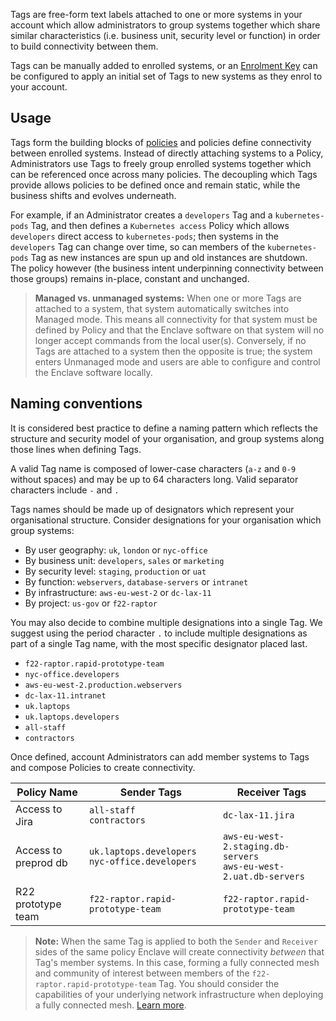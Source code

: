 Tags are free-form text labels attached to one or more systems in your account which allow administrators to group systems together which share similar characteristics (i.e. business unit, security level or function) in order to build connectivity between them.

Tags can be manually added to enrolled systems, or an [Enrolment Key](/management/enrolment/) can be configured to apply an initial set of Tags to new systems as they enrol to your account.

## Usage

Tags form the building blocks of [policies](/management/policy/) and policies define connectivity between enrolled systems. Instead of directly attaching systems to a Policy, Administrators use Tags to freely group enrolled systems together which can be referenced once across many policies. The decoupling which Tags provide allows policies to be defined once and remain static, while the business shifts and evolves underneath.

For example, if an Administrator creates a `developers` Tag and a `kubernetes-pods` Tag, and then defines a `Kubernetes access` Policy which allows `developers` direct access to `kubernetes-pods`; then systems in the `developers` Tag can change over time, so can members of the `kubernetes-pods` Tag as new instances are spun up and old instances are shutdown. The policy however (the business intent underpinning connectivity between those groups) remains in-place, constant and unchanged.

> **Managed vs. unmanaged systems:** When one or more Tags are attached to a system, that system automatically switches into Managed mode. This means all connectivity for that system must be defined by Policy and that the Enclave software on that system will no longer accept commands from the local user(s). Conversely, if no Tags are attached to a system then the opposite is true; the system enters Unmanaged mode and users are able to configure and control the Enclave software locally.

## Naming conventions

It is considered best practice to define a naming pattern which reflects the structure and security model of your organisation, and group systems along those lines when defining Tags. 

A valid Tag name is composed of lower-case characters (`a-z` and `0-9` without spaces) and may be up to 64 characters long. Valid separator characters include `-` and `.`

Tags names should be made up of designators which represent your organisational structure. Consider designations for your organisation which group systems:

* By user geography: `uk`, `london` or `nyc-office`
* By business unit: `developers`, `sales` or `marketing`
* By security level: `staging`, `production` or `uat`
* By function: `webservers`, `database-servers` or `intranet`
* By infrastructure: `aws-eu-west-2` or `dc-lax-11`
* By project: `us-gov` or `f22-raptor`

You may also decide to combine multiple designations into a single Tag. We suggest using the period character `.` to include multiple designations as part of a single Tag name, with the most specific designator placed last.

* `f22-raptor.rapid-prototype-team`
* `nyc-office.developers`
* `aws-eu-west-2.production.webservers`
* `dc-lax-11.intranet`
* `uk.laptops`
* `uk.laptops.developers`
* `all-staff`
* `contractors`

Once defined, account Administrators can add member systems to Tags and compose Policies to create connectivity.

| Policy Name          | Sender Tags                                          | Receiver Tags                                                          |
| -------------------- | ---------------------------------------------------- | ---------------------------------------------------------------------- |
| Access to Jira       | `all-staff`<br />`contractors`                       | `dc-lax-11.jira`                                                       |
| Access to preprod db | `uk.laptops.developers`<br />`nyc-office.developers` | `aws-eu-west-2.staging.db-servers`<br />`aws-eu-west-2.uat.db-servers` |
| R22 prototype team   | `f22-raptor.rapid-prototype-team`                    | `f22-raptor.rapid-prototype-team`                                      |

> **Note:** When the same Tag is applied to both the `Sender` and `Receiver` sides of the same policy Enclave will create connectivity _between_ that Tag's member systems. In this case, forming a fully connected mesh and community of interest between members of the `f22-raptor.rapid-prototype-team` Tag. You should consider the capabilities of your underlying network infrastructure when deploying a fully connected mesh. [Learn more](/management/policy#full-mesh).



